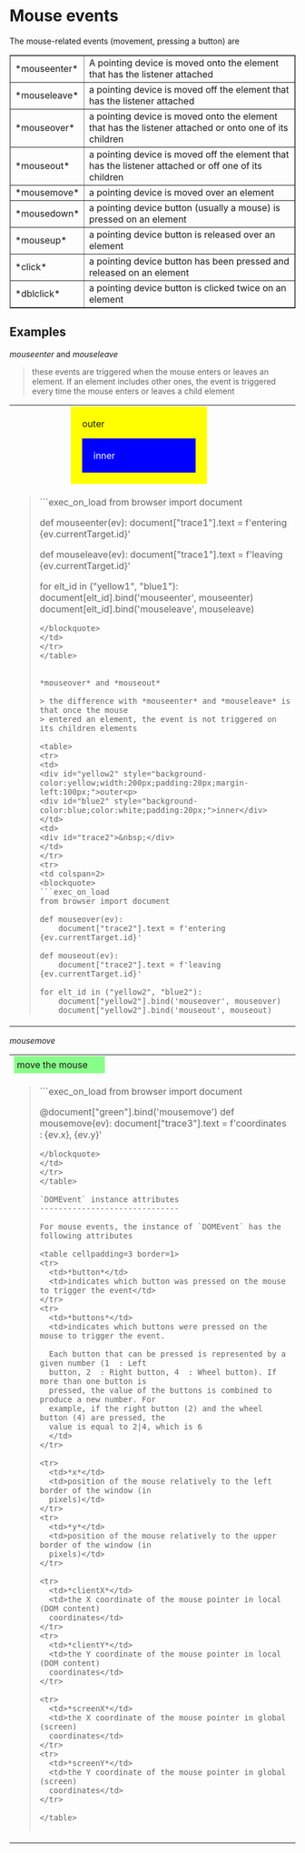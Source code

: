 Mouse events
============

<script type="text/python">
from browser import doc, alert
</script>

The mouse-related events (movement, pressing a button) are

<table cellpadding=3 border=1>
<tr>
<td>*mouseenter*</td>
<td>A pointing device is moved onto the element that has the listener attached
</td>
</tr>
<tr><td>*mouseleave*</td><td>a pointing device is moved off the element that
has the listener attached</td></tr>

<tr><td>*mouseover*</td><td>a pointing device is moved onto the element that
has the listener attached or onto one of its children</td></tr>
<tr><td>*mouseout*</td><td>a pointing device is moved off the element that has
the listener attached or off one of its children</td></tr>

<tr><td>*mousemove*</td><td>a pointing device is moved over an element</td>
</tr>

<tr><td>*mousedown*</td><td>a pointing device button (usually a mouse) is
pressed on an element</td></tr>
<tr><td>*mouseup*</td><td>a pointing device button is released over an
element</td></tr>

<tr><td>*click*</td><td>a pointing device button has been pressed and
released on an element</td></tr>
<tr><td>*dblclick*</td><td>a pointing device button is clicked twice on an
element</td></tr>

</table>

Examples
--------

*mouseenter* and *mouseleave*

> these events are triggered when the mouse enters or leaves an element. If an
> element includes other ones, the event is triggered every time the mouse enters
> or leaves a child element

<table>
<tr>
<td>
<div id="yellow1" style="background-color:yellow;width:200px;padding:20px;margin-left:100px;">outer<p>
<div id="blue1" style="background-color:blue;color:white;padding:20px;">inner</div>
</td>
<td><div id="trace1">&nbsp;</div></td>
</tr>
<tr>
<td colspan=2>
<blockquote>
```exec_on_load
from browser import document

def mouseenter(ev):
    document["trace1"].text = f'entering {ev.currentTarget.id}'

def mouseleave(ev):
    document["trace1"].text = f'leaving {ev.currentTarget.id}'

for elt_id in ("yellow1", "blue1"):
    document[elt_id].bind('mouseenter', mouseenter)
    document[elt_id].bind('mouseleave', mouseleave)
```
</blockquote>
</td>
</tr>
</table>


*mouseover* and *mouseout*

> the difference with *mouseenter* and *mouseleave* is that once the mouse
> entered an element, the event is not triggered on its children elements

<table>
<tr>
<td>
<div id="yellow2" style="background-color:yellow;width:200px;padding:20px;margin-left:100px;">outer<p>
<div id="blue2" style="background-color:blue;color:white;padding:20px;">inner</div>
</td>
<td>
<div id="trace2">&nbsp;</div>
</td>
</tr>
<tr>
<td colspan=2>
<blockquote>
```exec_on_load
from browser import document

def mouseover(ev):
    document["trace2"].text = f'entering {ev.currentTarget.id}'

def mouseout(ev):
    document["trace2"].text = f'leaving {ev.currentTarget.id}'

for elt_id in ("yellow2", "blue2"):
    document["yellow2"].bind('mouseover', mouseover)
    document["yellow2"].bind('mouseout', mouseout)
```
</blockquote>
</td>
</tr>
</table>

*mousemove*

<table>
<tr><td>
<div id="green" style="padding:5px;background-color:#8F8;width:150px;">move
the mouse</div>
</td>
<td><div id="trace3">&nbsp;</div></td>
</tr>
<tr>
<td colspan=2>
<blockquote>
```exec_on_load
from browser import document

@document["green"].bind('mousemove')
def mousemove(ev):
    document["trace3"].text = f'coordinates : {ev.x}, {ev.y}'
```
</blockquote>
</td>
</tr>
</table>

`DOMEvent` instance attributes
------------------------------

For mouse events, the instance of `DOMEvent` has the following attributes

<table cellpadding=3 border=1>
<tr>
  <td>*button*</td>
  <td>indicates which button was pressed on the mouse to trigger the event</td>
</tr>
<tr>
  <td>*buttons*</td>
  <td>indicates which buttons were pressed on the mouse to trigger the event.

  Each button that can be pressed is represented by a given number (1  : Left
  button, 2  : Right button, 4  : Wheel button). If more than one button is
  pressed, the value of the buttons is combined to produce a new number. For
  example, if the right button (2) and the wheel button (4) are pressed, the
  value is equal to 2|4, which is 6
  </td>
</tr>

<tr>
  <td>*x*</td>
  <td>position of the mouse relatively to the left border of the window (in
  pixels)</td>
</tr>
<tr>
  <td>*y*</td>
  <td>position of the mouse relatively to the upper border of the window (in
  pixels)</td>
</tr>

<tr>
  <td>*clientX*</td>
  <td>the X coordinate of the mouse pointer in local (DOM content)
  coordinates</td>
</tr>
<tr>
  <td>*clientY*</td>
  <td>the Y coordinate of the mouse pointer in local (DOM content)
  coordinates</td>
</tr>

<tr>
  <td>*screenX*</td>
  <td>the X coordinate of the mouse pointer in global (screen)
  coordinates</td>
</tr>
<tr>
  <td>*screenY*</td>
  <td>the Y coordinate of the mouse pointer in global (screen)
  coordinates</td>
</tr>

</table>

